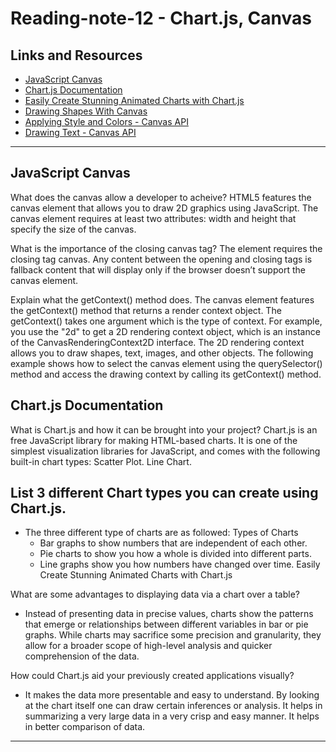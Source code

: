 # Reading-note-12 - Chart.js, Canvas

## Links and Resources

- [JavaScript Canvas](https://www.javascripttutorial.net/web-apis/javascript-canvas/)
- [Chart.js Documentation](https://www.chartjs.org/docs/latest/)
- [Easily Create Stunning Animated Charts with Chart.js](https://www.webdesignerdepot.com/2013/11/easily-create-stunning-animated-charts-with-chart-js/)
- [Drawing Shapes With Canvas](https://developer.mozilla.org/en-US/docs/Web/API/Canvas_API/Tutorial/Drawing_shapes)
- [Applying Style and Colors - Canvas API](https://developer.mozilla.org/en-US/docs/Web/API/Canvas_API/Tutorial/Applying_styles_and_colors)
- [Drawing Text - Canvas API](https://developer.mozilla.org/en-US/docs/Web/API/Canvas_API/Tutorial/Drawing_text)

<hr>

## JavaScript Canvas

What does the canvas allow a developer to acheive? HTML5 features the canvas element that allows you to draw 2D graphics using JavaScript. The canvas element requires at least two attributes: width and height that specify the size of the canvas.

What is the importance of the closing canvas tag? The element requires the closing tag canvas. Any content between the opening and closing tags is fallback content that will display only if the browser doesn’t support the canvas element.

Explain what the getContext() method does. The canvas element features the getContext() method that returns a render context object. The getContext() takes one argument which is the type of context. For example, you use the "2d" to get a 2D rendering context object, which is an instance of the CanvasRenderingContext2D interface. The 2D rendering context allows you to draw shapes, text, images, and other objects. The following example shows how to select the canvas element using the querySelector() method and access the drawing context by calling its getContext() method.

## Chart.js Documentation

What is Chart.js and how it can be brought into your project? Chart.js is an free JavaScript library for making HTML-based charts. It is one of the simplest visualization libraries for JavaScript, and comes with the following built-in chart types: Scatter Plot. Line Chart.

## List 3 different Chart types you can create using Chart.js. 

- The three different type of charts are as followed: Types of Charts
  - Bar graphs to show numbers that are independent of each other.
  - Pie charts to show you how a whole is divided into different parts.
  - Line graphs show you how numbers have changed over time.
Easily Create Stunning Animated Charts with Chart.js

What are some advantages to displaying data via a chart over a table? 

- Instead of presenting data in precise values, charts show the patterns that emerge or relationships between different variables in bar or pie graphs. While charts may sacrifice some precision and granularity, they allow for a broader scope of high-level analysis and quicker comprehension of the data.

How could Chart.js aid your previously created applications visually? 

- It makes the data more presentable and easy to understand. By looking at the chart itself one can draw certain inferences or analysis. It helps in summarizing a very large data in a very crisp and easy manner. It helps in better comparison of data.

<hr>
